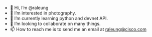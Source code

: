 - 👋 Hi, I’m @raleung
- 👀 I’m interested in photography.
- 🌱 I’m currently learning python and devnet API.
- 💞️ I’m looking to collaborate on many things.
- 📫 How to reach me is to send me an email at raleung@cisco.com

<!---
raleung/raleung is a ✨ special ✨ repository because its `README.md` (this file) appears on your GitHub profile.
You can click the Preview link to take a look at your changes.
--->
